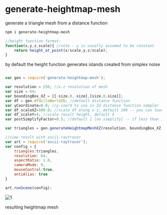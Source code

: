 # generate-heightmap-mesh

generate a triangle mesh from a distance function

```sh
npm i generate-heightmap-mesh
```
```javascript
//height function format:
function(x,y,z,scale){ //note - y is usually assumed to be constant
    return height_at_point(x/scale,y,z/scale);
}
```
by default the height function generates islands created from simplex noise

```javascript

var gen = require('generate-heightmap-mesh');

var resolution = 256; //x-z resolution of mesh
var size = 64;
var boundingBox_XZ = [[-size,0,-size],[size,0,size]];
var df = gen.dfHillsWorld2D; //default distance function
var yCoordinate=0.0; //y-coord to use in 3d distance function sampler
var df_scaleXZ=100.0; //scale df along x-z, default 100 -- you can leave this constant to have the bounding box reveal more land as it expands, OR make this value proportional to the bounding box, to have the result expand to the same size as the bounding box
var df_scaleY=4; //scale result height, default 4
var postSimplifyFactor=0.5; //default 1 [no simplify] -- if less than 1, decimate triangles to the fraction indicated

var triangles = gen.generateHeightmapMeshXZ(resolution, boundingBox_XZ, df, yCoordinate, df_scaleXZ, df_scaleY, postSimplifyFactor);

//view result with ascii-raytracer
var art = require('ascii-raytracer');
var config = {
    triangles:triangles,
    resolution: 64,
    aspectRatio: 1.0,
    cameraMode: 0,
    mouseControl:true,
    antiAlias: true
}

art.runScene(config);
```

![1](https://i.imgur.com/bDnQpBD.png)

resulting heightmap mesh
